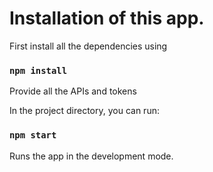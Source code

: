 # Installation of this app.

First install all the dependencies using

### `npm install`

Provide all the APIs and tokens 

In the project directory, you can run:

### `npm start`

Runs the app in the development mode.

